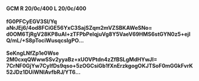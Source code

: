 #### GCM R 20/0c/400 L 20/0c/400
**fG0PFCyEGV3Sl/Yq**<br/>**aNrJEj6/4od8FCiGE56YxC3SajSZqm2mVZSBKAWeSNo=**<br/>**d0OM6TjRgV28KP8uAl+zTFPbPelqjuVg8Y5VaeV69HMS6stGYN0z5+ejIQ/mL/+S8pTociWusqcslgPO...**<br/><br/>
**SeKngLNfZp1e0Wse**<br/>**2M0cxqQWwwSSv2yyaBz+xUOVPtdn4zZfBSLgMdHYwJI=**<br/>**7CrNF0GjYw7CyIfDs9qso+5zOGCsiGb1fXnErzkgogOKJTSoF0mGGkFvrK52JDz1DUiWNlAvfbRJ/YT6...**